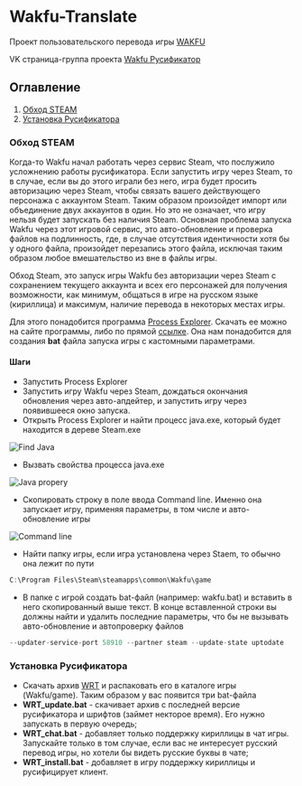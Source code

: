 # Wakfu-Translate
Проект пользовательского перевода игры [WAKFU](http://www.wakfu.com/en/mmorpg)

VK страница-группа проекта [Wakfu Русификатор](https://vk.com/club131505868)

## Оглавление
1.  [Обход STEAM](#nosteam)
2.  [Установка Русификатора](#rusifikator)

### <a name="nosteam"></a>Обход STEAM
Когда-то Wakfu начал работать через сервис Steam, что послужило усложнению работы русификатора. Если запустить игру через Steam, то в случае, если вы до этого играли без него, игра будет просить авторизацию через Steam, чтобы связать вашего действующего персонажа с аккаунтом Steam. Таким образом произойдет импорт или объединение двух аккаунтов в один. Но это не означает, что игру нельзя будет запускать без наличия Steam. Основная проблема запуска Wakfu через этот игровой сервис, это авто-обновление и проверка файлов на подлинность, где, в случае отсутствия идентичности хотя бы у одного файла, произойдет перезапись этого файла, исключая таким образом любое вмешательство из вне в файлы игры. 

Обход Steam, это запуск игры Wakfu без авторизации через Steam с сохранением текущего аккаунта и всех его персонажей для получения возможности, как минимум, общаться в игре на русском языке (кириллица) и максимум, наличие перевода в некоторых местах игры.

Для этого понадобится программа [Process Explorer](https://technet.microsoft.com/ru-ru/bb896653.aspx). Скачать ее можно на сайте программы, либо по прямой [ссылке](http://download.sysinternals.com/files/ProcessExplorer.zip). Она нам понадобится для создания **bat** файла запуска игры с кастомными параметрами.

#### Шаги
* Запустить Process Explorer
* Запустить игру Wakfu через Steam, дождаться окончания обновления через авто-апдейтер, и запустить игру через появившееся окно запуска.
* Открыть Process Explorer и найти процесс java.exe, который будет находится в дереве Steam.exe

![Find Java](https://github.com/Valianton/Wakfu-Translate/blob/master/Assets/img/find_java.png)

* Вызвать свойства процесса java.exe

![Java propery](https://github.com/Valianton/Wakfu-Translate/blob/master/Assets/img/java_property.png)

* Скопировать строку в поле ввода Command line. Именно она запускает игру, применяя параметры, в том числе и авто-обновление игры

![Command line](https://github.com/Valianton/Wakfu-Translate/blob/master/Assets/img/command_line.png)

* Найти папку игры, если игра установлена через Staem, то обычно она лежит по пути 
```javascript
С:\Program Files\Steam\steamapps\common\Wakfu\game
```

* В папке с игрой создать bat-файл (например: wakfu.bat) и вставить в него скопированный выше текст. В конце вставленной строки вы должны найти и удалить последние параметры, что бы не вызывать авто-обновление и автопроверку файлов
```javascript
--updater-service-port 58910 --partner steam --update-state uptodate
```

### <a name="rusifikator"></a>Установка Русификатора

* Скачать архив [WRT](https://github.com/Valianton/Wakfu-Translate/blob/master/Instruments/wrt.rar) и распаковать его в каталоге игры (Wakfu/game).  Таким образом у вас появится три bat-файла
 * **WRT_update.bat** - скачивает архив с последней версие русификатора и шрифтов (займет некторое время). Его нужно запускать в первую очередь;
 * **WRT_chat.bat** - добавляет только поддержку кириллицы в чат игры. Запускайте только в том случае, если вас не интересует русский перевод игры, но хотели бы видеть русские буквы в чате;
 * **WRT_install.bat** - добавляет в игру поддержку кириллицы и русифицирует клиент.
